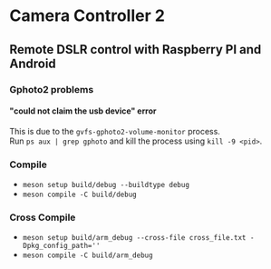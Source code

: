 # Camera Controller 2
## Remote DSLR control with Raspberry PI and Android

### Gphoto2 problems
#### "could not claim the usb device" error

This is due to the `gvfs-gphoto2-volume-monitor` process.   
Run `ps aux | grep gphoto` and kill the process using `kill -9 <pid>`.

### Compile
 - `meson setup build/debug --buildtype debug`
 - `meson compile -C build/debug`

### Cross Compile
 - `meson setup build/arm_debug --cross-file cross_file.txt -Dpkg_config_path=''`
 - `meson compile -C build/arm_debug`
